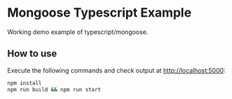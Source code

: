 # Mongoose Typescript Example
Working demo example of typescript/mongoose.

## How to use

Execute the following commands and check output at [http://localhost:5000](http://localhost:5000):
```bash
npm install
npm run build && npm run start
```
